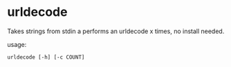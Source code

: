 # urldecode
Takes strings from stdin a performs an urldecode x times, no install needed.

usage: 

`urldecode [-h] [-c COUNT]`



